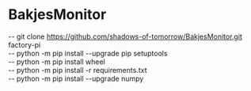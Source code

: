 # BakjesMonitor
-- git clone https://github.com/shadows-of-tomorrow/BakjesMonitor.git factory-pi <br/>
-- python -m pip install --upgrade pip setuptools <br/>
-- python -m pip install wheel <br/>
-- python -m pip install -r requirements.txt <br/>
-- python -m pip install --upgrade numpy <br/>
